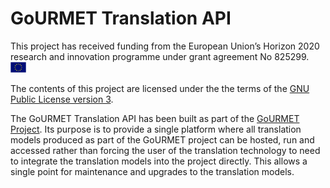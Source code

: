 # GoURMET Translation API

This project has received funding from the European Union’s Horizon 2020
research and innovation programme under grant agreement No 825299. <img
src="./docs/images/EU_flag.jpg" width="25px">

The contents of this project are licensed under the the terms of the [GNU Public
License version 3](./LICENSE.txt).

The GoURMET Translation API has been built as part of the [GoURMET
Project](https://gourmet-project.eu/). Its purpose is to provide a single
platform where all translation models produced as part of the GoURMET project
can be hosted, run and accessed rather than forcing the user of the translation
technology to need to integrate the translation models into the project
directly. This allows a single point for maintenance and upgrades to the
translation models.

